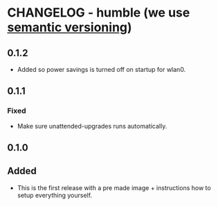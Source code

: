 # CHANGELOG - humble (we use [semantic versioning](https://semver.org))

## 0.1.2
* Added so power savings is turned off on startup for wlan0.
## 0.1.1
### Fixed
* Make sure unattended-upgrades runs automatically. 

## 0.1.0
## Added
* This is the first release with a pre made image + instructions how to setup everything yourself.